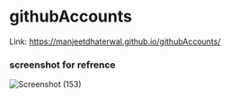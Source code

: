 # githubAccounts
Link: https://manjeetdhaterwal.github.io/githubAccounts/
### screenshot for refrence
![Screenshot (153)](https://user-images.githubusercontent.com/67642088/108156560-e6bfbd00-7106-11eb-935e-92dc50170214.png)
